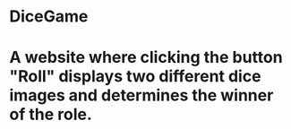 # DiceGame
# A website where clicking the button "Roll" displays two different dice images and determines the winner of the role.
